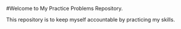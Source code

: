 #Welcome to My Practice Problems Repository.

This repository is to keep myself accountable by practicing my skills.
